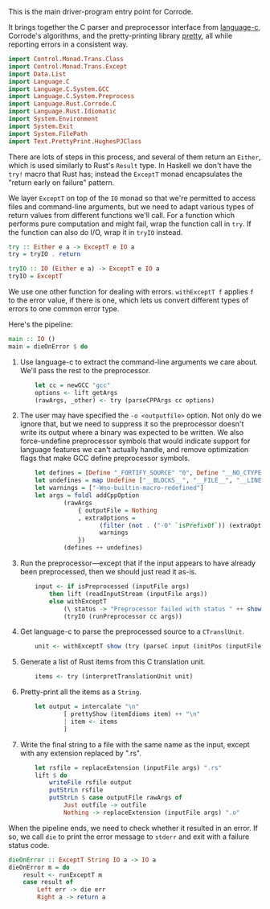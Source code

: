 This is the main driver-program entry point for Corrode.

It brings together the C parser and preprocessor interface from
[language-c](http://hackage.haskell.org/package/language-c), Corrode's
algorithms, and the pretty-printing library
[pretty](https://hackage.haskell.org/package/pretty), all while
reporting errors in a consistent way.

```haskell
import Control.Monad.Trans.Class
import Control.Monad.Trans.Except
import Data.List
import Language.C
import Language.C.System.GCC
import Language.C.System.Preprocess
import Language.Rust.Corrode.C
import Language.Rust.Idiomatic
import System.Environment
import System.Exit
import System.FilePath
import Text.PrettyPrint.HughesPJClass
```

There are lots of steps in this process, and several of them return an
`Either`, which is used similarly to Rust's `Result` type. In Haskell we
don't have the `try!` macro that Rust has; instead the `ExceptT` monad
encapsulates the "return early on failure" pattern.

We layer `ExceptT` on top of the `IO` monad so that we're permitted to
access files and command-line arguments, but we need to adapt various
types of return values from different functions we'll call. For a
function which performs pure computation and might fail, wrap the
function call in `try`. If the function can also do I/O, wrap it in
`tryIO` instead.

```haskell
try :: Either e a -> ExceptT e IO a
try = tryIO . return

tryIO :: IO (Either e a) -> ExceptT e IO a
tryIO = ExceptT
```

We use one other function for dealing with errors. `withExceptT f`
applies `f` to the error value, if there is one, which lets us convert
different types of errors to one common error type.

Here's the pipeline:

```haskell
main :: IO ()
main = dieOnError $ do
```

1. Use language-c to extract the command-line arguments we care about.
   We'll pass the rest to the preprocessor.

    ```haskell
        let cc = newGCC "gcc"
        options <- lift getArgs
        (rawArgs, _other) <- try (parseCPPArgs cc options)
    ```

1. The user may have specified the `-o <outputfile>` option. Not only do
   we ignore that, but we need to suppress it so the preprocessor
   doesn't write its output where a binary was expected to be written.
   We also force-undefine preprocessor symbols that would indicate
   support for language features we can't actually handle, and remove
   optimization flags that make GCC define preprocessor symbols.

    ```haskell
        let defines = [Define "_FORTIFY_SOURCE" "0", Define "__NO_CTYPE" "1"]
        let undefines = map Undefine ["__BLOCKS__", "__FILE__", "__LINE__"]
        let warnings = ["-Wno-builtin-macro-redefined"]
        let args = foldl addCppOption
                (rawArgs
                    { outputFile = Nothing
                    , extraOptions =
                          (filter (not . ("-O" `isPrefixOf`)) (extraOptions rawArgs)) ++
                          warnings
                    })
                (defines ++ undefines)
    ```

1. Run the preprocessor&mdash;except that if the input appears to have
   already been preprocessed, then we should just read it as-is.

    ```haskell
        input <- if isPreprocessed (inputFile args)
            then lift (readInputStream (inputFile args))
            else withExceptT
                (\ status -> "Preprocessor failed with status " ++ show status)
                (tryIO (runPreprocessor cc args))
    ```

1. Get language-c to parse the preprocessed source to a `CTranslUnit`.

    ```haskell
        unit <- withExceptT show (try (parseC input (initPos (inputFile args))))
    ```

1. Generate a list of Rust items from this C translation unit.

    ```haskell
        items <- try (interpretTranslationUnit unit)
    ```

1. Pretty-print all the items as a `String`.

    ```haskell
        let output = intercalate "\n"
                [ prettyShow (itemIdioms item) ++ "\n"
                | item <- items
                ]
    ```

1. Write the final string to a file with the same name as the input,
   except with any extension replaced by ".rs".

    ```haskell
        let rsfile = replaceExtension (inputFile args) ".rs"
        lift $ do
            writeFile rsfile output
            putStrLn rsfile
            putStrLn $ case outputFile rawArgs of
                Just outfile -> outfile
                Nothing -> replaceExtension (inputFile args) ".o"
    ```

When the pipeline ends, we need to check whether it resulted in an
error. If so, we call `die` to print the error message to `stderr` and
exit with a failure status code.

```haskell
dieOnError :: ExceptT String IO a -> IO a
dieOnError m = do
    result <- runExceptT m
    case result of
        Left err -> die err
        Right a -> return a
```

